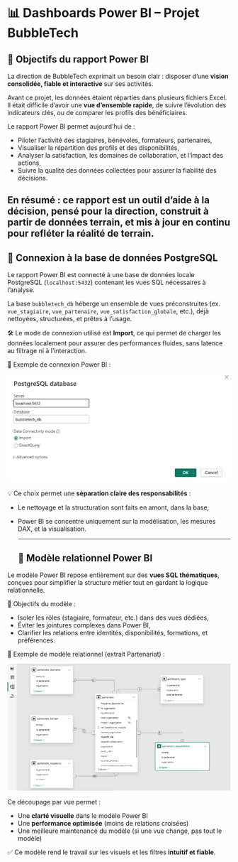
# 📊 Dashboards Power BI – Projet BubbleTech

## 🎯 Objectifs du rapport Power BI

La direction de BubbleTech exprimait un besoin clair : disposer d’une **vision consolidée, fiable et interactive** sur ses activités.

Avant ce projet, les données étaient réparties dans plusieurs fichiers Excel. Il était difficile d’avoir une **vue d’ensemble rapide**, de suivre l’évolution des indicateurs clés, ou de comparer les profils des bénéficiaires.

Le rapport Power BI permet aujourd’hui de :
- Piloter l’activité des stagiaires, bénévoles, formateurs, partenaires,
- Visualiser la répartition des profils et des disponibilités,
- Analyser la satisfaction, les domaines de collaboration, et l’impact des actions,
- Suivre la qualité des données collectées pour assurer la fiabilité des décisions.

En résumé : ce rapport est un **outil d’aide à la décision**, pensé pour la direction, construit à partir de données terrain, et mis à jour en continu pour refléter la réalité de terrain.
---

## 🔗 Connexion à la base de données PostgreSQL

Le rapport Power BI est connecté à une base de données locale PostgreSQL (`localhost:5432`) contenant les vues SQL nécessaires à l’analyse.

La base `bubbletech_db` héberge un ensemble de vues préconstruites (ex. `vue_stagiaire`, `vue_partenaire`, `vue_satisfaction_globale`, etc.), déjà nettoyées, structurées, et prêtes à l’usage.

🛠️ Le mode de connexion utilisé est **Import**, ce qui permet de charger les données localement pour assurer des performances fluides, sans latence au filtrage ni à l’interaction.

📸 Exemple de connexion Power BI :

![Connexion PostgreSQL](./image/connexion_db.png)

💡 Ce choix permet une **séparation claire des responsabilités** :
- Le nettoyage et la structuration sont faits en amont, dans la base,
- Power BI se concentre uniquement sur la modélisation, les mesures DAX, et la visualisation.

  ---
  ## 🧩 Modèle relationnel Power BI

Le modèle Power BI repose entièrement sur des **vues SQL thématiques**, conçues pour simplifier la structure métier tout en gardant la logique relationnelle.

🎯 Objectifs du modèle :
- Isoler les rôles (stagiaire, formateur, etc.) dans des vues dédiées,
- Éviter les jointures complexes dans Power BI,
- Clarifier les relations entre identités, disponibilités, formations, et préférences.

📸 Exemple de modèle relationnel (extrait Partenariat) :

![Modèle partenaire](./image/vue_partenaire.png)

Ce découpage par vue permet :
- Une **clarté visuelle** dans le modèle Power BI
- Une **performance optimisée** (moins de relations croisées)
- Une meilleure maintenance du modèle (si une vue change, pas tout le modèle)

✅ Ce modèle rend le travail sur les visuels et les filtres **intuitif et fiable**.

